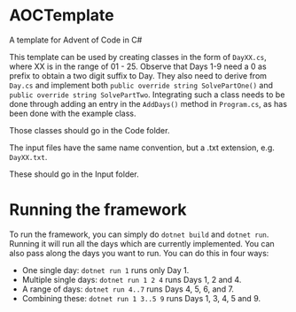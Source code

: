 # AOCTemplate
A template for Advent of Code in C#

This template can be used by creating classes in the form of ```DayXX.cs```, where XX is in the range of 01 - 25. Observe that Days 1-9 need a 0 as prefix to obtain a two digit suffix to Day. They also need to derive from ``Day.cs`` and implement both ``public override string SolvePartOne()`` and ``public override string SolvePartTwo``. Integrating such a class needs to be done through adding an entry in the ``AddDays()`` method in ``Program.cs``, as has been done with the example class.

Those classes should go in the Code folder.

The input files have the same name convention, but a .txt extension, e.g. ``DayXX.txt``. 

These should go in the Input folder.

# Running the framework

To run the framework, you can simply do ```dotnet build``` and ```dotnet run```. Running it will run all the days which are currently implemented. You can also pass along the days you want to run. You can do this in four ways:
- One single day:        ``dotnet run 1`` runs only Day 1.
- Multiple single days:  ``dotnet run 1 2 4`` runs Days 1, 2 and 4.
- A range of days:       ``dotnet run 4..7`` runs Days 4, 5, 6, and 7.
- Combining these:       ``dotnet run 1 3..5 9`` runs Days 1, 3, 4, 5 and 9.
